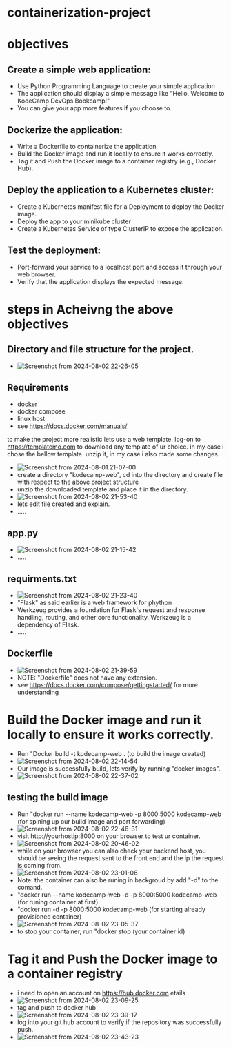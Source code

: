 # containerization-project
# objectives
## Create a simple web application:
  - Use Python Programming Language to create your simple application
  - The application should display a simple message like "Hello, Welcome to KodeCamp DevOps Bookcamp!"
  - You can give your app more features if you choose to.
## Dockerize the application:
  - Write a Dockerfile to containerize the application.
  - Build the Docker image and run it locally to ensure it works correctly.
  - Tag it and Push the Docker image to a container registry (e.g., Docker Hub).
## Deploy the application to a Kubernetes cluster:
  - Create a Kubernetes manifest file for a Deployment to deploy the Docker image.
  - Deploy the app to your minikube cluster
  - Create a Kubernetes Service of type ClusterIP to expose the application.
## Test the deployment:
  - Port-forward your service to a localhost port and access it through your web browser.
  - Verify that the application displays the expected message.

# steps in Acheivng the above objectives
## Directory and file structure for the project.
  -  ![Screenshot from 2024-08-02 22-26-05](https://github.com/user-attachments/assets/649bb213-b397-4b67-a58f-2884b43041e7)

## Requirements
  - docker
  - docker compose
  - linux host
  - see https://docs.docker.com/manuals/
    
to make the project more realistic lets use a web template.
log-on to https://templatemo.com to download any template of ur choice.
in my case i chose the bellow template.
unzip it, in my case i also made some changes.
  - ![Screenshot from 2024-08-01 21-07-00](https://github.com/user-attachments/assets/f04ba16a-f7cb-4f96-8ccf-ba54b4092d6f)
  - create a directory "kodecamp-web", cd into the directory and create file with respect to the above project structure
  - unzip the downloaded template and place it in the directory.
  - ![Screenshot from 2024-08-02 21-53-40](https://github.com/user-attachments/assets/27465eca-c7b6-4937-b0ec-9c245aed9dac)
  - lets edit file created and explain.
  - .....
## app.py
  - ![Screenshot from 2024-08-02 21-15-42](https://github.com/user-attachments/assets/3ad8092d-5914-4f29-836f-534673d96e79)
  - .....
## requirments.txt
  - ![Screenshot from 2024-08-02 21-23-40](https://github.com/user-attachments/assets/35c4a51a-ba7b-4313-8179-067c45f0bfb7)
  - "Flask" as said earlier is a web framework for phython
  - Werkzeug provides a foundation for Flask's request and response handling, routing, and other core functionality. Werkzeug is a dependency of Flask.
  - .....
## Dockerfile
  - ![Screenshot from 2024-08-02 21-39-59](https://github.com/user-attachments/assets/82020767-290d-438f-901d-d0017a80d9a5)
  - NOTE: "Dockerfile" does not have any extension.
  - see https://docs.docker.com/compose/gettingstarted/ for more understanding

# Build the Docker image and run it locally to ensure it works correctly.
  - Run "Docker build -t kodecamp-web . (to build the image created)
  - ![Screenshot from 2024-08-02 22-14-54](https://github.com/user-attachments/assets/9448bb6e-ac3c-4f3e-b6a6-71b4d1ffe6f4)
  - Our image is successfully build, lets verify by running "docker images".
  - ![Screenshot from 2024-08-02 22-37-02](https://github.com/user-attachments/assets/760d0c4c-0b6c-42ba-828c-af8bef35ee34)
## testing the build image
  - Run "docker run --name kodecamp-web -p 8000:5000 kodecamp-web (for spining up our build image and port forwarding)
  - ![Screenshot from 2024-08-02 22-46-31](https://github.com/user-attachments/assets/327c0696-831c-4875-9178-83c54d25e708)
  - visit http://yourhostip:8000 on your browser to test ur container.
  - ![Screenshot from 2024-08-02 20-46-02](https://github.com/user-attachments/assets/f9b2ab1d-8a1c-4a53-847e-6f48133bf5ae)
  - while on your browser you can also check your backend host, you should be seeing the request sent to the front end and the ip the request is coming from.
  - ![Screenshot from 2024-08-02 23-01-06](https://github.com/user-attachments/assets/c0e9f541-d74a-48d8-8e8b-748386b8151a)
  - Note: the container can also be runing in backgroud by add "-d" to the comand.
  - "docker run --name kodecamp-web -d -p 8000:5000 kodecamp-web (for runing container at first)
  - "docker run -d -p 8000:5000 kodecamp-web (for starting already provisioned container)
  - ![Screenshot from 2024-08-02 23-05-37](https://github.com/user-attachments/assets/901936e1-ecb8-49bd-bd99-f0f48a446d44)
  - to stop your container, run "docker stop (your container id)
    
# Tag it and Push the Docker image to a container registry
  - i need to open an account on https://hub.docker.com etails
  - ![Screenshot from 2024-08-02 23-09-25](https://github.com/user-attachments/assets/7b2a065b-cc6f-498b-a641-d56482a37cc0)
  - tag and push to docker hub
  - ![Screenshot from 2024-08-02 23-39-17](https://github.com/user-attachments/assets/3fa0347b-3a8b-4d46-b1fe-68c5b7c2229b)
  - log into your git hub account to verify if the repository was successfully push.
  - ![Screenshot from 2024-08-02 23-43-23](https://github.com/user-attachments/assets/b5369c44-b1b8-4082-9528-d35c9b5cd1b9)




 




  









 

